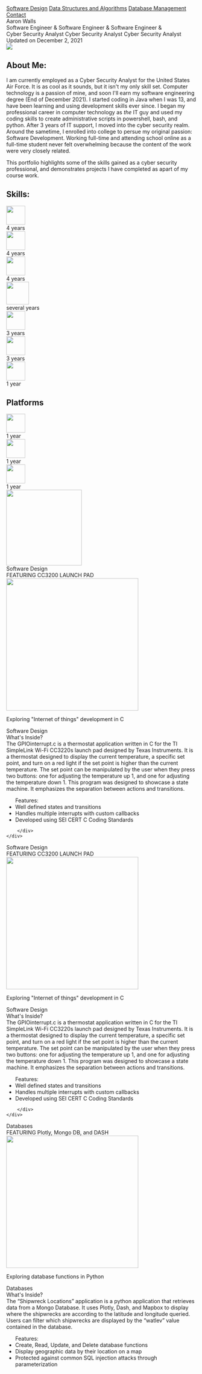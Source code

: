 

<body>

<div class="topnav" id="myTopnav">
  <link rel="stylesheet" href="https://cdnjs.cloudflare.com/ajax/libs/font-awesome/4.7.0/css/font-awesome.min.css">
  <link rel="stylesheet" href="https://fonts.googleapis.com/css?family=Audiowide">
  <a class="underline" href="#prj1-name">Software Design</a>
  <a class="underline" href="#prj2-name">Data Structures and Algorithms</a>
  <a class="underline" href="#prj3-name">Database Management</a>
  <a class="box" href="#">Contact</a>
  <a href="javascript:void(0);" class="icon" onclick="myFunction()">
    <i class="fa fa-bars fa-2x"></i>
  </a>
</div>

<div class="main">
	<div class="banner stripes">
		<div class="colorbar">
			<div class="bannerMessage">
			Aaron Walls
				<div class="stack" style="--stacks: 3;">
					<span style="--index: 0;">Software Engineer &</span>
					<span style="--index: 1;">Software Engineer &</span>
					<span style="--index: 2;">Software Engineer &</span>
				</div>
				<div class="stack" style="--stacks: 3;">
					<span style="--index: 0;">Cyber Security Analyst</span>
					<span style="--index: 1;">Cyber Security Analyst</span>
					<span style="--index: 2;">Cyber Security Analyst</span>
				</div>
				<span class="right">Updated on December 2, 2021</span>
			</div>
			<div class="fastBars">	
			</div>
		</div>
	</div>
</div>
<div class="Main2">
	<div class="content-left">
		<img class="cartoonify" src="./assets/images/cartoonify.png">
		<h2>About Me:</h2>
		<p class="red">
		I am currently employed as a Cyber Security Analyst for the United States Air Force. It is as cool as it sounds, but it isn't my only skill set. 
		Computer technology is a passion of mine, and soon I'll earn my software engineering degree (End of December 2021). I started coding in Java when 
		I was 13, and have been learning and using development skills ever since. I began my professional career in computer technology as <i>the</i> IT guy and
		used my coding skills to create administrative scripts in powershell, bash, and python. After 3 years of IT support, I moved into the cyber security realm. 
		Around the sametime, I enrolled into college to persue my original passion: Software Development. Working full-time and attending school online as a full-time 
		student never felt overwhelming because the content of the work were very closely related. </p>
		<p>
		This portfolio highlights some of the skills gained as a cyber security professional, and demonstrates projects I have completed as apart of my course work.
		</p>
	</div>
	<div class="content-right">
		<h2>Skills: </h2>
		<div class="skills">
			<div class="details">
				<span class="icon"><img src="./assets/icons/HTML5.svg" width="50" height="50"></span>
			</div>
			<div class="bar">
				<div id="html-bar"></div>
			</div>
			<div id="years">4 years</div>
		</div>
		<div class="skills">
			<div class="details">
				<span class="icon"><img src="./assets/icons/CSS3.svg" width="50" height="50"></span>
			</div>
			<div class="bar">
				<div id="css-bar"></div>
			</div>
			<div id="years">4 years</div>
		</div>
		<div class="skills">
			<div class="details">
				<span class="icon"><img src="./assets/icons/JS.svg" width="50" height="50"></span>
			</div>
			<div class="bar">
				<div id="js-bar"></div>
			</div>
			<div id="years">4 years</div>
		</div>
		<div class="skills">
			<div class="details">
				<span class="icon"><img src="./assets/icons/java.svg" width="60" height="60"></span>
			</div>
			<div class="bar">
				<div id="java-bar"></div>
			</div>
			<div id="years">several years</div>
		</div>
		<div class="skills">
			<div class="details">
				<span class="icon"><img src="./assets/icons/c.png" width="50" height="50"></span>
			</div>
			<div class="bar">
				<div id="c-bar"></div>
			</div>
			<div id="years">3 years</div>
		</div>
		<div class="skills">
			<div class="details">
				<span class="icon"><img src="./assets/icons/C++.svg" width="50" height="50"></span>
			</div>
			<div class="bar">
				<div id="c-bar"></div>
			</div>
			<div id="years">3 years</div>
		</div>
		<div class="skills">
			<div class="details">
				<span class="icon"><img src="./assets/icons/Python.svg" width="50" height="50"></span>
			</div>
			<div class="bar">
				<div id="python-bar"></div>
			</div>
			<div id="years">1 year</div>
		</div>
		<h2>Platforms</h2>
		<div class="skills">
			<div class="details">
				<span class="icon"><img src="./assets/icons/Docker.png" width="50" height="50"></span>
			</div>
			<div class="bar">
				<div id="docker-bar"></div>
			</div>
			<div id="years">1 year</div>
		</div>
		<div class="skills">
			<div class="details">
				<span class="icon"><img src="./assets/icons/kubernetes.png" width="50" height="50"></span>
			</div>
			<div class="bar">
				<div id="kubernetes-bar"></div>
			</div>
			<div id="years">1 year</div>
		</div>
		<div class="skills">
			<div class="details">
				<span class="icon"><img src="./assets/icons/elastic.png" width="50" height="50"></span>
			</div>
			<div class="bar">
				<div id="elastic-bar"></div>
			</div>
			<div id="years">1 year</div>
		</div>
		<div>
			<img src="./assets/images/CompTIA.png" class="comptia" width="200" height="200">
		</div>
	</div>
</div>

<div class="Main3">
	<div class="box-left">
		<div id="pj1-title">
			<span id="prj1-name">Software Design</span>
			<span id="pj1-decoration"></span>
		</div>
		<div id="prj1-img">
			<div id="pj1-descr">
				FEATURING CC3200 LAUNCH PAD
				<img src="./assets/images/cc3200.png" height="350px">
				<p id="prj1-content">Exploring "Internet of things" development in C</p>
			</div>
		</div>
		<div id="prj1-footer">
			<span id="pj1-footer-decoration"></span>
			<span id="prj1-footer-name">Software Design</span>
		</div>
	</div>
	<div class="box-right">
		<div id="pj1-reverse-title">
			<div class="pj1-reverse-header">
				What's Inside?
			</div>
			<div id="pj1-reverse-decoration">
			The GPIOinterrupt.c is a thermostat application written in C for the TI SimpleLink Wi-Fi CC3220s
			launch pad designed by Texas Instruments. It is a thermostat designed to display the current temperature,
			a specific set point, and turn on a red light if the set point is higher than the current temperature.
			The set point can be manipulated by the user when they press two buttons: one for adjusting the temperature
			up 1, and one for adjusting the temperature down 1. This program was designed to showcase a state machine.
			It emphasizes the separation between actions and transitions. 
				<ul class="features">Features:
					<li>Well defined states and transitions</li>
					<li>Handles multiple interrupts with custom callbacks</li>
					<li>Developed using SEI CERT C Coding Standards</li>
				</ul>
			</div>
		</div>
		<div id="prj1-explination">
		</div>
		<div id="prj1-r-footer">
			
		</div>
	</div>
</div>

<div class="Main3">
	<div class="box-left">
		<div id="pj2-title">
			<span id="prj2-name">Software Design</span>
			<span id="pj2-decoration"></span>
		</div>
		<div id="prj2-img">
			<div id="pj2-descr">
				FEATURING CC3200 LAUNCH PAD
				<img src="./assets/images/cc3200.png" height="350px">
				<p id="prj2-content">Exploring "Internet of things" development in C</p>
			</div>
		</div>
		<div id="prj2-footer">
			<span id="pj2-footer-decoration"></span>
			<span id="prj2-footer-name">Software Design</span>
		</div>
	</div>
	<div class="box-right">
		<div id="pj2-reverse-title">
			<div class="pj2-reverse-header">
				What's Inside?
			</div>
			<div id="pj2-reverse-decoration">
			The GPIOinterrupt.c is a thermostat application written in C for the TI SimpleLink Wi-Fi CC3220s
			launch pad designed by Texas Instruments. It is a thermostat designed to display the current temperature,
			a specific set point, and turn on a red light if the set point is higher than the current temperature.
			The set point can be manipulated by the user when they press two buttons: one for adjusting the temperature
			up 1, and one for adjusting the temperature down 1. This program was designed to showcase a state machine.
			It emphasizes the separation between actions and transitions. 
				<ul class="features">Features:
					<li>Well defined states and transitions</li>
					<li>Handles multiple interrupts with custom callbacks</li>
					<li>Developed using SEI CERT C Coding Standards</li>
				</ul>
			</div>
		</div>
		<div id="prj2-explination">
		</div>
		<div id="prj2-r-footer">
			
		</div>
	</div>
</div>

<div class="Main5">
	<div class="box-left">
		<div id="pj3-title">
			<span id="prj3-name">Databases</span>
			<span id="pj3-decoration"></span>
		</div>
		<div id="prj3-img">
			<div id="pj3-descr">
				FEATURING Plotly, Mongo DB, and DASH
				<img src="./assets/images/dbMap.png" height="350px">
				<p id="prj3-content">Exploring database functions in Python</p>
			</div>
		</div>
		<div id="prj3-footer">
			<span id="pj3-footer-decoration"></span>
			<span id="prj3-footer-name">Databases</span>
		</div>
	</div>
	<div class="box-right">
		<div id="pj1-reverse-title">
			<div class="pj1-reverse-header">
				What's Inside?
			</div>
			<div id="pj1-reverse-decoration">
			The “Shipwreck Locations” application is a python application that retrieves data from a Mongo 
			Database. It uses Plotly, Dash, and Mapbox to display where the shipwrecks are according to 
			the latitude and longitude queried. Users can filter which shipwrecks are displayed by the 
			“watlev” value contained in the database. 
				<ul class="features">Features:
					<li>Create, Read, Update, and Delete database functions</li>
					<li>Display geographic data by their location on a map</li>
					<li>Protected against common SQL injection attacks through parameterization</li>
				</ul>
			</div>
		</div>
		<div id="prj3-r-footer"></div>
	</div>
</div>

<div class="END">

</div>


<script>
function myFunction() {
  var x = document.getElementById("myTopnav");
  if (x.className === "topnav") {
    x.className += " responsive";
  } else {
    x.className = "topnav";
  }
}


</script>


</body>
